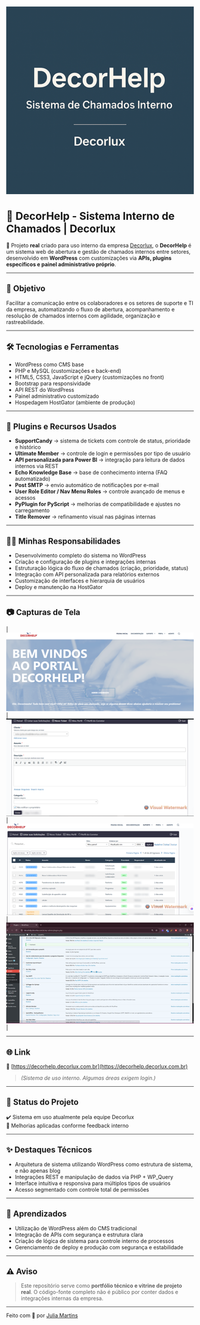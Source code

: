 ![DecorHelp Banner](./banner.png)

# 🎯 DecorHelp - Sistema Interno de Chamados | Decorlux

🔧 Projeto **real** criado para uso interno da empresa [Decorlux](https://www.decorlux.com.br/), o **DecorHelp** é um sistema web de abertura e gestão de chamados internos entre setores, desenvolvido em **WordPress** com customizações via **APIs, plugins específicos e painel administrativo próprio**.

---

## 🚀 Objetivo

Facilitar a comunicação entre os colaboradores e os setores de suporte e TI da empresa, automatizando o fluxo de abertura, acompanhamento e resolução de chamados internos com agilidade, organização e rastreabilidade.

---

## 🛠️ Tecnologias e Ferramentas

- WordPress como CMS base
- PHP e MySQL (customizações e back-end)
- HTML5, CSS3, JavaScript e jQuery (customizações no front)
- Bootstrap para responsividade
- API REST do WordPress
- Painel administrativo customizado
- Hospedagem HostGator (ambiente de produção)

---

## 🔌 Plugins e Recursos Usados

- **SupportCandy** → sistema de tickets com controle de status, prioridade e histórico  
- **Ultimate Member** → controle de login e permissões por tipo de usuário  
- **API personalizada para Power BI** → integração para leitura de dados internos via REST  
- **Echo Knowledge Base** → base de conhecimento interna (FAQ automatizado)  
- **Post SMTP** → envio automático de notificações por e-mail  
- **User Role Editor / Nav Menu Roles** → controle avançado de menus e acessos  
- **PyPlugin for PyScript** → melhorias de compatibilidade e ajustes no carregamento  
- **Title Remover** → refinamento visual nas páginas internas

---

## 👩‍💻 Minhas Responsabilidades

- Desenvolvimento completo do sistema no WordPress
- Criação e configuração de plugins e integrações internas
- Estruturação lógica do fluxo de chamados (criação, prioridade, status)
- Integração com API personalizada para relatórios externos
- Customização de interfaces e hierarquia de usuários
- Deploy e manutenção na HostGator

---

## 📷 Capturas de Tela

| ![Inicial](./prints/tela-inicial.png) | ![Abertura](./prints/abertura-chamado.png) | ![Lista](./prints/lista-chamados.png) | ![Plugins](./prints/plugins.png) |

---

## 🌐 Link

🔗 [https://decorhelp.decorlux.com.br](https://decorhelp.decorlux.com.br)  
> *(Sistema de uso interno. Algumas áreas exigem login.)*

---

## 📌 Status do Projeto

✔️ Sistema em uso atualmente pela equipe Decorlux  
🔄 Melhorias aplicadas conforme feedback interno  

---

## ✨ Destaques Técnicos

- Arquitetura de sistema utilizando WordPress como estrutura de sistema, e não apenas blog
- Integrações REST e manipulação de dados via PHP + WP_Query
- Interface intuitiva e responsiva para múltiplos tipos de usuários
- Acesso segmentado com controle total de permissões

---

## 🧠 Aprendizados

- Utilização de WordPress além do CMS tradicional
- Integração de APIs com segurança e estrutura clara
- Criação de lógica de sistema para controle interno de processos
- Gerenciamento de deploy e produção com segurança e estabilidade

---

## ⚠️ Aviso

> Este repositório serve como **portfólio técnico e vitrine de projeto real**. O código-fonte completo não é público por conter dados e integrações internas da empresa.

---

Feito com 💙 por [Julia Martins](https://github.com/juhmartins-04)
